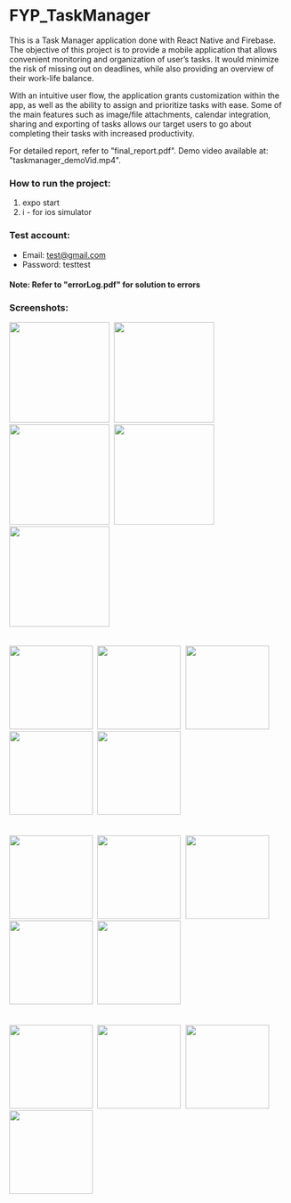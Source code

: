 # FYP_TaskManager
This is a Task Manager application done with React Native and Firebase. The objective of this project is to provide a mobile application that allows convenient monitoring and organization of user’s tasks. It would minimize the risk of missing out on deadlines, while also providing an overview of their work-life balance.

With an intuitive user flow, the application grants customization within the app, as well as the ability to assign and prioritize tasks with ease. Some of the main features such as image/file attachments, calendar integration, sharing and exporting of tasks allows our target users to go about completing their tasks with increased productivity.

For detailed report, refer to "final_report.pdf". Demo video available at: "taskmanager_demoVid.mp4".

### How to run the project:

1) expo start
2) i - for ios simulator

### Test account:
* Email: test@gmail.com
* Password: testtest

#### Note: Refer to "errorLog.pdf" for solution to errors

### Screenshots:
<kbd>
  <img src="https://user-images.githubusercontent.com/62084317/231962680-489547a4-d387-454d-a196-696df423d504.png" width="180">
  <img src="https://user-images.githubusercontent.com/62084317/231962689-5b118afc-52b8-4ebb-a4af-1be86170345c.png" width="180">
  <img src="https://user-images.githubusercontent.com/62084317/231963051-d1ce4f2d-c74f-4968-953a-a970e8202bf9.png" width="180">
  <img src="https://user-images.githubusercontent.com/62084317/231963060-f8a87bfa-eead-44c1-8aaf-fda21c67c96b.png" width="180">
  <img src="https://user-images.githubusercontent.com/62084317/231963070-fc98b163-0eb1-43a6-8f3a-4033b3ce2072.png" width="180">
</kbd>
<br><br><br>

<kbd>
  <img src="" width="150">
  <img src="" width="150">
  <img src="" width="150">
  <img src="" width="150">
  <img src="" width="150">
</kbd>
<br><br><br>

<kbd>
  <img src="" width="150">
  <img src="" width="150">
  <img src="" width="150">
  <img src="" width="150">
  <img src="" width="150">
</kbd>
<br><br><br>


<kbd>
  <img src="" width="150">
  <img src="" width="150">
  <img src="" width="150">
  <img src="" width="150">
</kbd>
<br><br><br>

